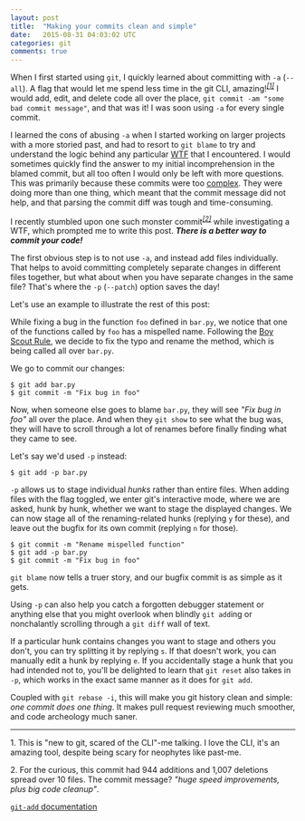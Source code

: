 ```yaml
---
layout: post
title:  "Making your commits clean and simple"
date:   2015-08-31 04:03:02 UTC
categories: git
comments: true
---
```


When I first started using `git`, I quickly learned about committing with `-a` (`--all`). A flag that would let me spend less time in the git CLI, amazing!<sup>[_[1]_](#footnote-1)</sup> I would add, edit, and delete code all over the place, `git commit -am "some bad commit message"`, and that was it! I was soon using `-a` for every single commit.

I learned the cons of abusing `-a` when I started working on larger projects with a more storied past, and had to resort to `git blame` to try and understand the logic behind any particular [WTF](http://www.osnews.com/story/19266/WTFs_m) that I encountered. I would sometimes quickly find the answer to my initial incomprehension in the blamed commit, but all too often I would only be left with more questions. This was primarily because these commits were too [complex](https://www.youtube.com/watch?v=rI8tNMsozo0). They were doing more than one thing, which meant that the commit message did not help, and that parsing the commit diff was tough and time-consuming.

I recently stumbled upon one such monster commit<sup>[_[2]_](#footnote-2)</sup> while investigating a WTF, which prompted me to write this post. **_There is a better way to commit your code!_**

The first obvious step is to not use `-a`, and instead add files individually. That helps to avoid committing completely separate changes in  different files together, but what about when you have separate changes in the same file? That's where the `-p` (`--patch`) option saves the day!

Let's use an example to illustrate the rest of this post:

While fixing a bug in the function `foo` defined in `bar.py`, we notice that one of the functions called by `foo` has a mispelled name. Following the [Boy Scout Rule](http://programmer.97things.oreilly.com/wiki/index.php/The_Boy_Scout_Rule), we decide to fix the typo and rename the method, which is being called all over `bar.py`.

We go to commit our changes:

    $ git add bar.py
    $ git commit -m "Fix bug in foo"

Now, when someone else goes to blame `bar.py`, they will see _"Fix bug in foo"_ all over the place. And when they `git show` to see what the bug was, they will have to scroll through a lot of renames before finally finding what they came to see.

Let's say we'd used `-p` instead:

    $ git add -p bar.py

`-p` allows us to stage individual _hunks_ rather than entire files. When adding files with the flag toggled, we enter git's interactive mode, where we are asked, hunk by hunk, whether we want to stage the displayed changes. We can now stage all of the renaming-related hunks (replying `y` for these), and leave out the bugfix for its own commit (replying `n` for those).

    $ git commit -m "Rename mispelled function"
    $ git add -p bar.py
    $ git commit -m "Fix bug in foo"

`git blame` now tells a truer story, and our bugfix commit is as simple as it gets.

Using `-p` can also help you catch a forgotten debugger statement or anything else that you might overlook when blindly `git add`ing or nonchalantly scrolling through a `git diff` wall of text.

If a particular hunk contains changes you want to stage and others you don't, you can try splitting it by replying `s`. If that doesn't work, you can manually edit a hunk by replying `e`. If you accidentally stage a hunk that you had intended not to, you'll be delighted to learn that `git reset` also takes in `-p`, which works in the exact same manner as it does for `git add`.

Coupled with `git rebase -i`, this will make you git history clean and simple: _one commit does one thing_. It makes pull request reviewing much smoother, and code archeology much saner.

---


<a name="footnote-1">1.</a> This is "new to git, scared of the CLI"-me talking. I love the CLI, it's an amazing tool, despite being scary for neophytes like past-me.

<a name="footnote-2">2.</a> For the curious, this commit had 944 additions and 1,007 deletions spread over 10 files. The commit message? _"huge speed improvements, plus big code cleanup"_.

[`git-add` documentation](http://git-scm.com/docs/git-add)